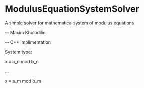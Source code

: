 # ModulusEquationSystemSolver
A simple solver for mathematical system of modulus equations

-- Maxim Kholodilin

-- C++ implimentation

System type: 

x ≡ a_n mod b_n

...

x ≡ a_m mod b_m
